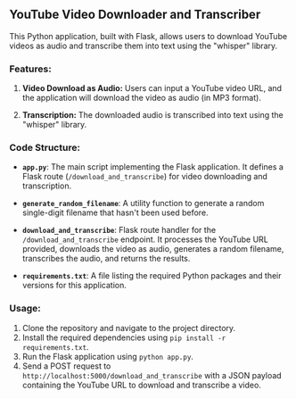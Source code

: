 ## YouTube Video Downloader and Transcriber

This Python application, built with Flask, allows users to download YouTube videos as audio and transcribe them into text using the "whisper" library.

### Features:

1. **Video Download as Audio:**
   Users can input a YouTube video URL, and the application will download the video as audio (in MP3 format).

2. **Transcription:**
   The downloaded audio is transcribed into text using the "whisper" library.

### Code Structure:

- **`app.py`**: The main script implementing the Flask application. It defines a Flask route (`/download_and_transcribe`) for video downloading and transcription.

- **`generate_random_filename`**: A utility function to generate a random single-digit filename that hasn't been used before.

- **`download_and_transcribe`**: Flask route handler for the `/download_and_transcribe` endpoint. It processes the YouTube URL provided, downloads the video as audio, generates a random filename, transcribes the audio, and returns the results.

- **`requirements.txt`**: A file listing the required Python packages and their versions for this application.

### Usage:

1. Clone the repository and navigate to the project directory.
2. Install the required dependencies using `pip install -r requirements.txt`.
3. Run the Flask application using `python app.py`.
4. Send a POST request to `http://localhost:5000/download_and_transcribe` with a JSON payload containing the YouTube URL to download and transcribe a video.
